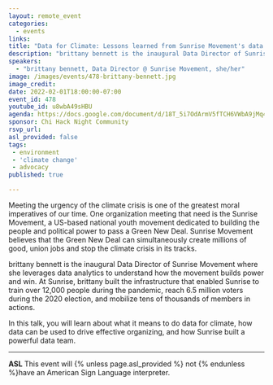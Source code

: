 ```yaml
---
layout: remote_event
categories:
  - events
links: 
title: "Data for Climate: Lessons learned from Sunrise Movement's data team"
description: "brittany bennett is the inaugural Data Director of Sunrise Movement where she leverages data analytics to understand how the movement builds power and win. At Sunrise, brittany built the infrastructure that enabled Sunrise to train over 12,000 people during the pandemic, reach 6.5 million voters during the 2020 election, and mobilize tens of thousands of members in actions. In this talk, you will learn about what it means to do data for climate, how data can be used to drive effective organizing, and how Sunrise built a powerful data team. "
speakers:
  - "brittany bennett, Data Director @ Sunrise Movement, she/her"
image: /images/events/478-brittany-bennett.jpg
image_credit: 
date: 2022-02-01T18:00:00-07:00
event_id: 478
youtube_id: u8wbA49sHBU
agenda: https://docs.google.com/document/d/18T_5i7OdArmV5fTCH6VWbA9jMq4ayFlcWbKD3XyN7cQ/edit?usp=sharing
sponsor: Chi Hack Night Community
rsvp_url: 
asl_provided: false
tags: 
 - environment
 - 'climate change'
 - advocacy
published: true

---
```


Meeting the urgency of the climate crisis is one of the greatest moral imperatives of our time. One organization meeting that need is the Sunrise Movement, a US-based national youth movement dedicated to building the people and political power to pass a Green New Deal. Sunrise Movement believes that the Green New Deal can simultaneously create millions of good, union jobs and stop the climate crisis in its tracks.

brittany bennett is the inaugural Data Director of Sunrise Movement where she leverages data analytics to understand how the movement builds power and win. At Sunrise, brittany built the infrastructure that enabled Sunrise to train over 12,000 people during the pandemic, reach 6.5 million voters during the 2020 election, and mobilize tens of thousands of members in actions.

In this talk, you will learn about what it means to do data for climate, how data can be used to drive effective organizing, and how Sunrise built a powerful data team. 

---

**ASL** This event will {% unless page.asl_provided %} not {% endunless %}have an American Sign Language interpreter.

